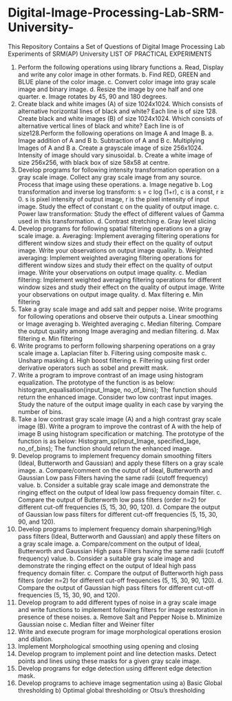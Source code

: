 # Digital-Image-Processing-Lab-SRM-University-
This Repository Contains a Set of Questions of Digital Image Processing Lab Experiments of SRM(AP) University
LIST OF PRACTICAL EXPERIMENTS
1. Perform the following operations using library functions
a. Read, Display and write any color image in other formats.
b. Find RED, GREEN and BLUE plane of the color image.
c. Convert color image into gray scale image and binary image.
d. Resize the image by one half and one quarter.
e. Image rotates by 45, 90 and 180 degrees.
2. Create black and white images (A) of size 1024x1024. Which consists of alternative horizontal lines of black and white? Each line is of size 128.
Create black and white images (B) of size 1024x1024. Which consists of alternative vertical lines of black and white? Each line is of size128.Perform the following operations on Image A and Image B.
a. Image addition of A and B
b. Subtraction of A and B
c. Multiplying Images of A and B
a. Create a grayscale image of size 256x1024. Intensity of image should vary sinusoidal.
b. Create a white image of size 256x256, with black box of size 58x58 at centre.
3. Develop programs for following intensity transformation operation on a gray scale image. Collect any gray scale image from any source. Process that image using these operations.
a. Image negative
b. Log transformation and inverse log transform: s = c log (1+r), c is a const, r ≥ 0. s is pixel intensity of output image, r is the pixel intensity of input image. Study the effect of constant c on the quality of output image.
c. Power law transformation: Study the effect of different values of Gamma used in this transformation.
d. Contrast stretching
e. Gray level slicing
4. Develop programs for following spatial filtering operations on a gray scale image.
a. Averaging: Implement averaging filtering operations for different window sizes and study their effect on the quality of output image. Write your observations on output image quality.
b. Weighted averaging: Implement weighted averaging filtering operations for different window sizes and study their effect on the quality of output image. Write your observations on output image quality.
c. Median filtering: Implement weighted averaging filtering operations for different window sizes and study their effect on the quality of output image. Write your observations on output image quality.
d. Max filtering
e. Min filtering
5. Take a gray scale image and add salt and pepper noise. Write programs for following operations and observe their outputs
a. Linear smoothing or Image averaging
b. Weighted averaging
c. Median filtering. Compare the output quality among Image averaging and median filtering.
d. Max filtering
e. Min filtering
6. Write programs to perform following sharpening operations on a gray scale image
a. Laplacian filter
b. Filtering using composite mask
c. Unsharp masking
d. High boost filtering
e. Filtering using first order derivative operators such as sobel and prewitt mask.
7. Write a program to improve contrast of an image using histogram equalization. The prototype of the function is as below:
histogram_equalisation(input_Image, no_of_bins);
The function should return the enhanced image. Consider two low contrast input images. Study the nature of the output image quality in each case by varying the number of bins.
8. Take a low contrast gray scale image (A) and a high contrast gray scale image (B). Write a program to improve the contrast of A with the help of image B using histogram specification or matching. The prototype of the function is as below:
Histogram_sp(input_Image, specified_Iage, no_of_bins);
The function should return the enhanced image.
9. Develop programs to implement frequency domain smoothing filters (Ideal, Butterworth and Gaussian) and apply these filters on a gray scale image.
a. Compare/comment on the output of Ideal, Butterworth and Gaussian Low pass Filters having the same radii (cutoff frequency) value.
b. Consider a suitable gray scale image and demonstrate the ringing effect on the output of Ideal low pass frequency domain filter.
c. Compare the output of Butterworth low pass filters (order n=2) for different cut-off frequencies (5, 15, 30, 90, 120).
d. Compare the output of Gaussian low pass filters for different cut-off frequencies (5, 15, 30, 90, and 120).
10. Develop programs to implement frequency domain sharpening/High pass filters (Ideal, Butterworth and Gaussian) and apply these filters on a gray scale image.
a. Compare/comment on the output of Ideal, Butterworth and Gaussian High pass Filters having the same radii (cutoff frequency) value.
b. Consider a suitable gray scale image and demonstrate the ringing effect on the output of Ideal high pass frequency domain filter.
c. Compare the output of Butterworth high pass filters (order n=2) for different cut-off frequencies (5, 15, 30, 90, 120).
d. Compare the output of Gaussian high pass filters for different cut-off frequencies (5, 15, 30, 90, and 120).
11. Develop program to add different types of noise in a gray scale image and write functions to implement following filters for image restoration in presence of these noises.
a. Remove Salt and Pepper Noise
b. Minimize Gaussian noise
c. Median filter and Weiner filter
12. Write and execute program for image morphological operations erosion and dilation.
13. Implement Morphological smoothing using opening and closing
14. Develop program to implement point and line detection masks. Detect points and lines using these masks for a given gray scale image.
15. Develop programs for edge detection using different edge detection mask.
16. Develop programs to achieve image segmentation using
a) Basic Global thresholding
b) Optimal global thresholding or Otsu’s thresholding
